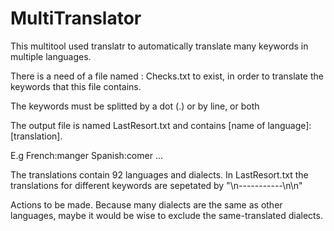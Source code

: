 # MultiTranslator

This multitool used translatr to automatically translate many keywords in multiple languages.

There is a need of a file named : Checks.txt to exist, in order to translate the keywords that this file contains.

The keywords must be splitted by a dot (.) or by line, or both

The output file is named LastResort.txt and contains [name of language]:[translation]. 

E.g French:manger
    Spanish:comer 
          ...
                                                                                            
The translations contain 92 languages and dialects. In LastResort.txt the translations for different keywords are sepetated by "\n-----------\n\n"

Actions to be made. 
Because many dialects are the same as other languages, maybe it would be wise to exclude the same-translated dialects.
